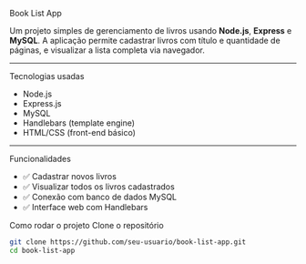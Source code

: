 Book List App

Um projeto simples de gerenciamento de livros usando **Node.js**, **Express** e **MySQL**. A aplicação permite cadastrar livros com título e quantidade de páginas, e visualizar a lista completa via navegador.

---

Tecnologias usadas

- Node.js
- Express.js
- MySQL
- Handlebars (template engine)
- HTML/CSS (front-end básico)

---

Funcionalidades

- ✅ Cadastrar novos livros
- ✅ Visualizar todos os livros cadastrados
- ✅ Conexão com banco de dados MySQL
- ✅ Interface web com Handlebars


Como rodar o projeto
Clone o repositório

```bash
git clone https://github.com/seu-usuario/book-list-app.git
cd book-list-app

